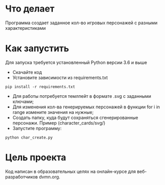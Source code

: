 # Что делает
Программа создает заданное кол-во игровых персонажей с разными характеристиками

# Как запустить
Для запуска требуется установленный Python версии 3.6 и выше

- Скачайте код
- Установите зависимости из requirements.txt
```
pip install -r requirements.txt
```

- Для работы потребуется темлпейт в формате .svg с заданными ключами;
- Для изменения кол-ва генерируемых персонажей в функции for i in range измените значения на нужные;
- Создать папку, куда будут сохраняться сгенерированные персонажи. Пример (character_cards/svg/)
- Запустите программу:
```
python char_create.py
```
# Цель проекта

Код написан в образовательных целях на онлайн-курсе для веб-разработчиков dvmn.org.

